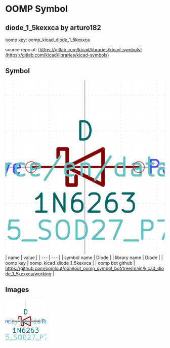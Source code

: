 # OOMP Symbol  
## diode_1_5kexxca  by arturo182  
  
oomp key: oomp_kicad_diode_1_5kexxca  
  
source repo at: [https://gitlab.com/kicad/libraries/kicad-symbols](https://gitlab.com/kicad/libraries/kicad-symbols)  
## Symbol  
  
[![working.png](working_600.png)](working.png)  
| name | value | 
| --- | --- | 
| symbol name | Diode | 
| library name | Diode | 
| oomp key | oomp_kicad_diode_1_5kexxca | 
| oomp bot github | https://github.com/oomlout/oomlout_oomp_symbol_bot/tree/main/kicad_diode_1_5kexxca/working | 
## Images  
  
[![working.png](working_140.png)](working.png)  
